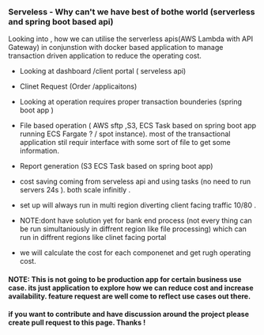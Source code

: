 ### Serveless -  Why can't we have best of bothe world (serverless and spring boot based api)

Looking into , how we can utilise the serverless apis(AWS Lambda with API Gateway)   in conjunstion with docker based application to manage transaction driven application to reduce the operating cost.

- Looking at dashboard /client portal ( serveless api)
- Clinet Request (Order /applicaitons)
- Looking at operation requires proper transaction bounderies (spring boot app  )
- File based operation ( AWS sftp ,S3, ECS Task based on spring boot app running ECS Fargate ? / spot instance). most of the    transactional application stil requir interface with some sort of file to get some information. 
- Report generation (S3 ECS Task based on spring boot app)

- cost saving coming from serveless api and using tasks (no need to run servers 24s ). both scale infinitly . 
- set up will always run in multi region   diverting  client facing traffic  10/80 . 
- NOTE:dont have solution yet for bank end process (not every thing can be run simultaniously in diffrent region like file processing) which can run in diffrent regions like clinet facing portal 

- we will calculate the cost for each componenet and get rugh operating cost.

#### NOTE: This is not going to be production app for certain business use case. its just application to explore how we can reduce cost and increase availability. feature request are well come to reflect use cases out there.

#### if you want to contribute and have discussion around the project please create pull request to this page. Thanks !



